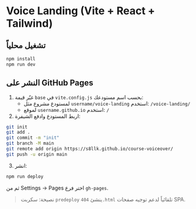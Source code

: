 # Voice Landing (Vite + React + Tailwind)

## تشغيل محلياً
```bash
npm install
npm run dev
```

## النشر على GitHub Pages
1) غيّر قيمة `base` في `vite.config.js` بحسب اسم مستودعك:
   - لمستودع مشروع مثل `username/voice-landing` استخدم: `/voice-landing/`
   - لموقع `username.github.io` استخدم: `/`
2) اربط المستودع وادفع الشيفرة:
```bash
git init
git add .
git commit -m "init"
git branch -M main
git remote add origin https://s8llk.github.io/course-voiceover/
git push -u origin main
```
3) انشر:
```bash
npm run deploy
```
ثم من Settings → Pages اختر فرع `gh-pages`.  

> نصيحة: سكربت `predeploy` ينشئ `404.html` تلقائياً لدعم توجيه صفحات SPA.
